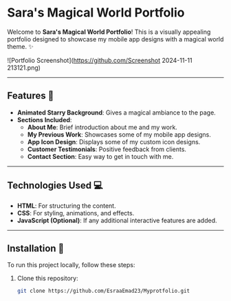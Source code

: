 # Sara's Magical World Portfolio

Welcome to **Sara's Magical World Portfolio**! This is a visually appealing portfolio designed to showcase my mobile app designs with a magical world theme. ✨

![Portfolio Screenshot](https://github.com/Screenshot 2024-11-11 213121.png)

---

## Features 🌟

- **Animated Starry Background**: Gives a magical ambiance to the page.
- **Sections Included**:
  - **About Me**: Brief introduction about me and my work.
  - **My Previous Work**: Showcases some of my mobile app designs.
  - **App Icon Design**: Displays some of my custom icon designs.
  - **Customer Testimonials**: Positive feedback from clients.
  - **Contact Section**: Easy way to get in touch with me.

---

## Technologies Used 💻

- **HTML**: For structuring the content.
- **CSS**: For styling, animations, and effects.
- **JavaScript (Optional)**: If any additional interactive features are added.

---

## Installation 🔧

To run this project locally, follow these steps:

1. Clone this repository:
   ```bash
   git clone https://github.com/EsraaEmad23/Myprotfolio.git
